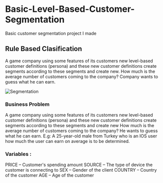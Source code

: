 # Basic-Level-Based-Customer-Segmentation
 Basic customer segmentation project I made

## Rule Based Clasification
A game company using some features of its customers new level-based customer definitions (persona) and these new customer definitions create segments according to these segments and create new.
How much is the average number of customers coming to the company?
Company wants to guess what he can earn. 

![Segmentation](https://101akademi.com/wp-content/uploads/2021/06/E-Ticaret-101-Akademi-Haziran-Kampi-1.png)

### Business Problem
A game company using some features of its customers new level-based customer definitions (persona) and these new customer definitions create segments according to these segments and create new How much is the average number of customers coming to the company?
He wants to guess what he can earn.
E.g:
A 25-year-old male from Turkey who is an IOS user
how much the user can earn on average
is to be determined.

### Variables :
PRICE – Customer's spending amount
SOURCE – The type of device the customer is connecting to
SEX – Gender of the client
COUNTRY – Country of the customer
AGE – Age of the customer